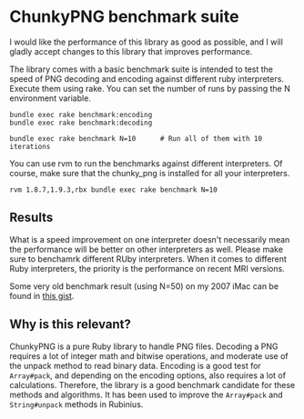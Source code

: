 # ChunkyPNG benchmark suite

I would like the performance of this library as good as possible, and I will
gladly accept changes to this library that improves performance.

The library comes with a basic benchmark suite is intended to test the speed
of PNG decoding and encoding against different ruby interpreters. Execute them
using rake. You can set the number of runs by passing the N environment variable.

    bundle exec rake benchmark:encoding
    bundle exec rake benchmark:decoding

    bundle exec rake benchmark N=10      # Run all of them with 10 iterations

You can use rvm to run the benchmarks against different interpreters. Of course,
make sure that the chunky_png is installed for all your interpreters.

    rvm 1.8.7,1.9.3,rbx bundle exec rake benchmark N=10

## Results

What is a speed improvement on one interpreter doesn't necessarily mean the
performance will be better on other interpreters as well. Please make sure to
benchamrk different RUby interpreters. When it comes to different Ruby
interpreters, the priority is the performance on recent MRI versions.

Some very old benchmark result (using N=50) on my 2007 iMac can be found in
[this gist](https://gist.github.com/wvanbergen/495323).

## Why is this relevant?

ChunkyPNG is a pure Ruby library to handle PNG files. Decoding a PNG requires
a lot of integer math and bitwise operations, and moderate use of the unpack
method to read binary data. Encoding is a good test for `Array#pack`, and
depending on the encoding options, also requires a lot of calculations.
Therefore, the library is a good benchmark candidate for these methods and
algorithms. It has been used to improve the `Array#pack` and `String#unpack`
methods in Rubinius.
